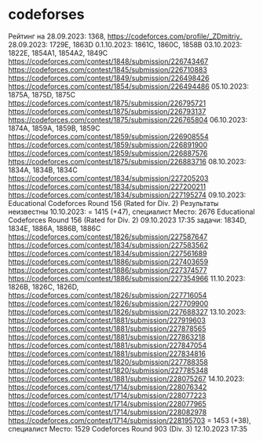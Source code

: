 # codeforses
Рейтинг на 28.09.2023: 1368, https://codeforces.com/profile/_ZDmitriy_
28.09.2023: 1729E, 1863D
0.1.10.2023: 1861C, 1860C, 1858B
03.10.2023: 1822E, 1854A1, 1854A2, 1849C
https://codeforces.com/contest/1848/submission/226743467
https://codeforces.com/contest/1845/submission/226710883
https://codeforces.com/contest/1849/submission/226498426
https://codeforces.com/contest/1854/submission/226494486
05.10.2023: 1875A, 1875D, 1875C
https://codeforces.com/contest/1875/submission/226795721
https://codeforces.com/contest/1875/submission/226793137
https://codeforces.com/contest/1875/submission/226765804
06.10.2023: 1874A, 1859A, 1859B, 1859C
https://codeforces.com/contest/1859/submission/226908554
https://codeforces.com/contest/1859/submission/226891900
https://codeforces.com/contest/1859/submission/226887576
https://codeforces.com/contest/1875/submission/226883716
08.10.2023: 1834A, 1834B, 1834C
https://codeforces.com/contest/1834/submission/227205203
https://codeforces.com/contest/1834/submission/227200211
https://codeforces.com/contest/1834/submission/227195274
09.10.2023: Educational Codeforces Round 156 (Rated for Div. 2) Результаты неизвестны
10.10.2023: = 1415 (+47), специалист Место: 2676 Educational Codeforces Round 156 (Rated for Div. 2) 09.10.2023 17:35
задачи: 1834D, 1834E, 1886A, 1886B, 1886C
https://codeforces.com/contest/1826/submission/227587647
https://codeforces.com/contest/1834/submission/227583562
https://codeforces.com/contest/1834/submission/227561689
https://codeforces.com/contest/1886/submission/227403659
https://codeforces.com/contest/1886/submission/227374577
https://codeforces.com/contest/1886/submission/227354966
11.10.2023: 1826B, 1826C, 1826D, 
https://codeforces.com/contest/1826/submission/227716054
https://codeforces.com/contest/1826/submission/227709900
https://codeforces.com/contest/1826/submission/227688327
13.10.2023:
https://codeforces.com/contest/1881/submission/227919603
https://codeforces.com/contest/1881/submission/227878565
https://codeforces.com/contest/1881/submission/227863218
https://codeforces.com/contest/1881/submission/227847054
https://codeforces.com/contest/1881/submission/227834816
https://codeforces.com/contest/1820/submission/227788358
https://codeforces.com/contest/1820/submission/227785348
https://codeforces.com/contest/1881/submission/228075267
14.10.2023:
https://codeforces.com/contest/1714/submission/228076342
https://codeforces.com/contest/1714/submission/228077223
https://codeforces.com/contest/1714/submission/228077965
https://codeforces.com/contest/1714/submission/228082978
https://codeforces.com/contest/1714/submission/228195703
= 1453 (+38), специалист Место: 1529 Codeforces Round 903 (Div. 3) 12.10.2023 17:35
